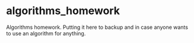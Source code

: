 algorithms_homework
===================

Algorithms homework. Putting it here to backup and in case anyone wants
 to use an algorithm for anything.
